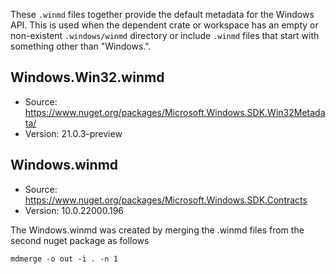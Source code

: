 These `.winmd` files together provide the default metadata for the Windows API. This is used when the
dependent crate or workspace has an empty or non-existent `.windows/winmd` directory or include
`.winmd` files that start with something other than "Windows.".

## Windows.Win32.winmd
- Source: https://www.nuget.org/packages/Microsoft.Windows.SDK.Win32Metadata/
- Version: 21.0.3-preview

## Windows.winmd
- Source: https://www.nuget.org/packages/Microsoft.Windows.SDK.Contracts
- Version: 10.0.22000.196

The Windows.winmd was created by merging the .winmd files from the second nuget package as follows

```
mdmerge -o out -i . -n 1
```

